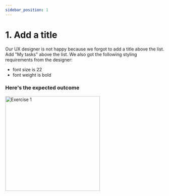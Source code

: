 ```yaml
---
sidebar_position: 1
---
```


# 1. Add a title

Our UX designer is not happy because we forgot to add a title above the list. Add "My tasks" above the list. We also got the following styling requirements from the designer:

* font size is 22
* font weight is bold

### Here's the expected outcome

<img src="/img/exercise_1.jpg" alt="Exercise 1" width="300"/>